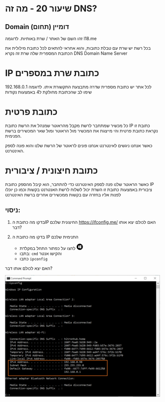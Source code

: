 # שיעור 20 - מה זה DNS?

## Domain דומיין (תחום)
זהו השם של האתר / שרת באותיות. לדוגמה l18.me

בכל רשת יש שרת עם טבלת כתובות, והוא אחראי להתאים לכל כתובת מילולית את הכתובת המספרית שלה
שרת זה נקרא DNS
Domain Name Server

# IP כתובת שרת במספרים
לכל אתר יש כתובת מספרית שדרה מתבצעת התקשורת איתו. לדוגמה
192.168.0.1
שימו לב שהכתובת מחולקת ל4 באמצעות נקודות


# כתובת פרטית
כל מכשיר שמתחבר לרשת מקבל מהראוטר שמנהל את הרשת כתובת IP
כתובת זו נקראת כתובת פרטית והי מייצגת את המכשיר מול הראוטר ומול שאר המכשירים ברשת הפנימית.

כאשר אנחנו ניגשים לאינטרנט אנחנו פונים לראוטר של הרשת שלנו והוא פונה לספק האינטרנט.

# כתובת חיצונית / ציבורית
כאשר הראוטר שלנו פנה לספק האינטרנט כדי להתחבר, הוא קיבל מהספק כתובת IP ציבורית
באמצעות כתובת זו השרת יכול לשלוח לרשת האנטרנט בקשות
וכמו כן יוכלו לפנות אליו בחזרה עם בקשות ממכשירים אחרים ברשת האינטרנט

## ניסוי:
1. בדקו מה כתובת הIP החיצונית שלכם
https://ifconfig.me/
האם לכולם יצא אותו דבר?

2. בדקו מה כתובת ה IP התנימית שלכם
   - לחצו על כפתור התחל במקלדת ![Windows-start-Icon](./Windows-start-Icon.png)
   - בתבו: `cmd` והקישו אנטר
   - כתבו `ipconfig`

האם יצא לכולם אותו דבר?

  ![ipconfig](./ipconfig.png)